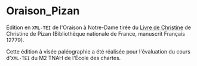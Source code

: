 # Oraison_Pizan
Édition en ```XML-TEI``` de l'Oraison à Notre-Dame tirée du [Livre de Christine](https://gallica.bnf.fr/ark:/12148/btv1b60001038) de Christine de Pizan (Bibliothèque nationale de France, manuscrit Français 12779). 

Cette édition à visée paléographie a été réalisée pour l'évaluation du cours d'```XML-TEI``` du M2 TNAH de l'École des chartes.
